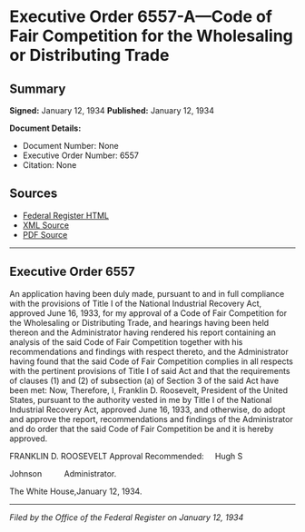 # Executive Order 6557-A—Code of Fair Competition for the Wholesaling or Distributing Trade

## Summary

**Signed:** January 12, 1934
**Published:** January 12, 1934

**Document Details:**
- Document Number: None
- Executive Order Number: 6557
- Citation: None

## Sources
- [Federal Register HTML](https://www.presidency.ucsb.edu/documents/executive-order-6557-code-fair-competition-for-the-wholesaling-or-distributing-trade)
- [XML Source](None)
- [PDF Source](None)

---

## Executive Order 6557

An application having been duly made, pursuant to and in full compliance with the provisions of Title I of the National Industrial Recovery Act, approved June 16, 1933, for my approval of a Code of Fair Competition for the Wholesaling or Distributing Trade, and hearings having been held thereon and the Administrator having rendered his report containing an analysis of the said Code of Fair Competition together with his recommendations and findings with respect thereto, and the Administrator having found that the said Code of Fair Competition complies in all respects with the pertinent provisions of Title I of said Act and that the requirements of clauses (1) and (2) of subsection (a) of Section 3 of the said Act have been met:
Now, Therefore, I, Franklin D. Roosevelt, President of the United States, pursuant to the authority vested in me by Title I of the National Industrial Recovery Act, approved June 16, 1933, and otherwise, do adopt and approve the report, recommendations and findings of the Administrator and do order that the said Code of Fair Competition be and it is hereby approved.

FRANKLIN D. ROOSEVELT
Approval Recommended:     Hugh S 

Johnson          Administrator.

The White House,January 12, 1934.

---

*Filed by the Office of the Federal Register on January 12, 1934*
